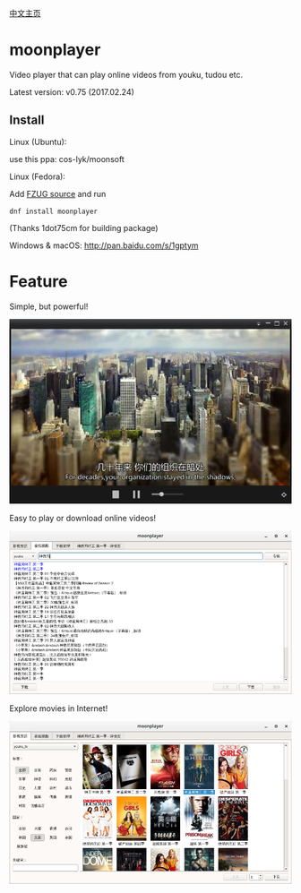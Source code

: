 [中文主页](https://github.com/coslyk/moonplayer/wiki/HomePageZH)

moonplayer
==========
Video player that can play online videos from youku, tudou etc.

Latest version: v0.75 (2017.02.24)


Install
----
Linux (Ubuntu): 

use this ppa: cos-lyk/moonsoft

Linux (Fedora): 

Add [FZUG source](https://github.com/FZUG/repo/wiki/FZUG "FZUG source") and run
```
dnf install moonplayer
```
 (Thanks 1dot75cm for building package)

Windows & macOS: <http://pan.baidu.com/s/1gptym>

Feature
====
Simple, but powerful!

<img src="screenshots/screenshot.png?raw=true" title="screenshot" />

Easy to play or download online videos!

<img src="screenshots/screenshot1.png?raw=true" title="screenshot1" />

Explore movies in Internet!

<img src="screenshots/screenshot2.png?raw=true" title="screenshot2" />
